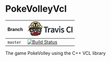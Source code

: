 # PokeVolleyVcl

Branch|[![Travis CI logo](pics/TravisCI.png)](https://travis-ci.org)
---|---
`master`|[![Build Status](https://travis-ci.org/richelbilderbeek/PokeVolleyVcl.svg?branch=master)](https://travis-ci.org/richelbilderbeek/PokeVolleyVcl)

The game PokeVolley using the C++ VCL library
